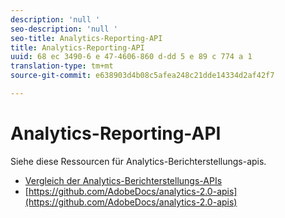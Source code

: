 ```yaml
---
description: 'null '
seo-description: 'null '
seo-title: Analytics-Reporting-API
title: Analytics-Reporting-API
uuid: 68 ec 3490-6 e 47-4606-860 d-dd 5 e 89 c 774 a 1
translation-type: tm+mt
source-git-commit: e638903d4b08c5afea248c21dde14334d2af42f7

---
```



# Analytics-Reporting-API

Siehe diese Ressourcen für Analytics-Berichterstellungs-apis.

* [Vergleich der Analytics-Berichterstellungs-APIs](api-comparison.md)
* [https://github.com/AdobeDocs/analytics-2.0-apis](https://github.com/AdobeDocs/analytics-2.0-apis)
